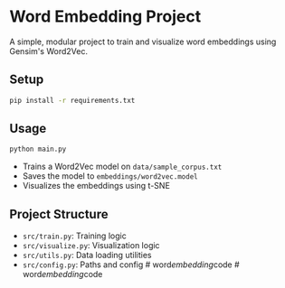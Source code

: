 # Word Embedding Project

A simple, modular project to train and visualize word embeddings using Gensim's Word2Vec.

## Setup

```bash
pip install -r requirements.txt
```

## Usage

```bash
python main.py
```

- Trains a Word2Vec model on `data/sample_corpus.txt`
- Saves the model to `embeddings/word2vec.model`
- Visualizes the embeddings using t-SNE

## Project Structure

- `src/train.py`: Training logic
- `src/visualize.py`: Visualization logic
- `src/utils.py`: Data loading utilities
- `src/config.py`: Paths and config #   w o r d _ e m b e d d i n g _ c o d e  
 #   w o r d _ e m b e d d i n g _ c o d e  
 